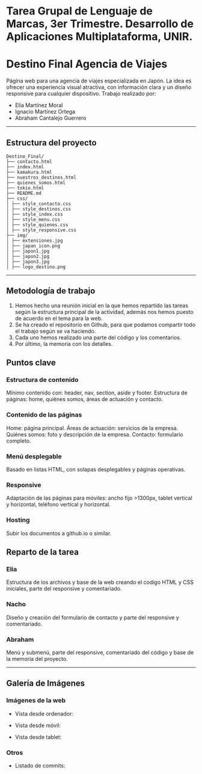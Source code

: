 # Tarea Grupal de Lenguaje de Marcas, 3er Trimestre. Desarrollo de Aplicaciones Multiplataforma, UNIR.

# Destino Final Agencia de Viajes

Página web para una agencia de viajes especializada en Japón. La idea es ofrecer una experiencia visual atractiva, con información clara y un diseño responsive para cualquier dispositivo. 
Trabajo realizado por:
- Elia Martínez Moral
- Ignacio Martínez Ortega
- Abraham Cantalejo Guerrero

---

## Estructura del proyecto
```
Destino_Final/ 
├── contacto.html 
├── index.html 
├── kamakura.html 
├── nuestros_destinos.html 
├── quienes_somos.html 
├── tokio.html 
├── README.md 
├── css/ 
│ ├── style_contacto.css 
│ ├── style_destinos.css 
│ ├── style_index.css
│ ├── style_menu.css 
│ ├── style_quienes.css 
│ ├── style_responsive.css 
├── img/ 
│ ├── extensiones.jpg 
│ ├── japan_icon.png 
│ ├── japon1.jpg 
│ ├── japon2.jpg 
│ ├── japon3.jpg 
│ ├── logo_destino.png
```

---

## Metodología de trabajo

1. Hemos hecho una reunión inicial en la que hemos repartido las tareas según la estructura principal de la actividad,
además nos hemos puesto de acuerdo en el tema para la web.
2. Se ha creado el repositorio en Github, para que podamos compartir todo el trabajo según se va haciendo.
3. Cada uno hemos realizado una parte del código y los comentarios.
4. Por último, la memoria con los detalles.

## Puntos clave

### Estructura de contenido
Mínimo contenido con: header, nav, section, aside y footer.
Estructura de páginas: home, quiénes somos, áreas de actuación y contacto.

### Contenido de las páginas
Home: página principal.
Áreas de actuación: servicios de la empresa.
Quiénes somos: foto y descripción de la empresa.
Contacto: formulario completo.

### Menú desplegable
Basado en listas HTML, con solapas desplegables y páginas operativas.

### Responsive
Adaptación de las páginas para móviles: ancho fijo >1300px, tablet vertical y horizontal, teléfono vertical y horizontal.

### Hosting
Subir los documentos a github.io o similar.


## Reparto de la tarea

### **Elia**
Estructura de los archivos y base de la web creando el codigo HTML y CSS iniciales, parte del responsive y comentariado.

### **Nacho**
Diseño y creación del formulario de contacto y parte del responsive y comentariado.

### **Abraham**
Menú y submenú, parte del responsive, comentariado del código y base de la memoria del proyecto.

---

## Galería de Imágenes

### **Imágenes de la web**
- Vista desde ordenador:
  
- Vista desde móvil:
  
- Vista desde tablet:
  

### **Otros**
- Listado de commits:

